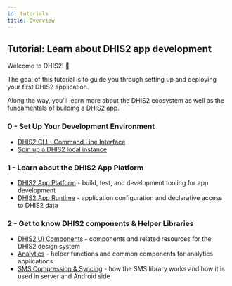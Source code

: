 ```yaml
---
id: tutorials
title: Overview
---
```


## Tutorial: Learn about DHIS2 app development

Welcome to DHIS2! 🎊

The goal of this tutorial is to guide you through setting up and deploying your first DHIS2 application. 

Along the way, you'll learn more about the DHIS2 ecosystem as well as the fundamentals of building a DHIS2 app.

### 0 - Set Up Your Development Environment 
* [DHIS2 CLI - Command Line Interface](https://cli.dhis2.nu/#/)
* [Spin up a DHIS2 local instance](./tutorials/spin-up-local-instance)

### 1 - Learn about the DHIS2 App Platform 
* [DHIS2 App Platform](https://platform.dhis2.nu/#/) - build, test, and development tooling for app development
* [DHIS2 App Runtime](https://runtime.dhis2.nu/#/) - application configuration and declarative access to DHIS2 data

### 2 - Get to know DHIS2 components & Helper Libraries 
* [DHIS2 UI Components](https://ui.dhis2.nu/#/) - components and related resources for the DHIS2 design system 
* [Analytics](https://github.com/dhis2/analytics) - helper functions and common components for analytics applications
* [SMS Compression & Syncing](https://github.com/dhis2/dhis2-android-capture-app/tree/master/docs/src/commonmark/en/content/tech-guides) - how the SMS library works and how it is used in server and Android side
